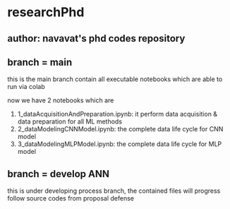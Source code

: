 # researchPhd
## author: navavat's phd codes repository

## branch = main
this is the main branch contain all executable notebooks which are able to run via colab

now we have 2 notebooks which are
1. 1_dataAcquisitionAndPreparation.ipynb: it perform data acquisition & data preparation for all ML methods
2. 2_dataModelingCNNModel.ipynb: the complete data life cycle for CNN model
3. 3_dataModelingMLPModel.ipynb: the complete data life cycle for MLP model

## branch = develop ANN
this is under developing process branch, the contained files will progress follow source codes from proposal defense
